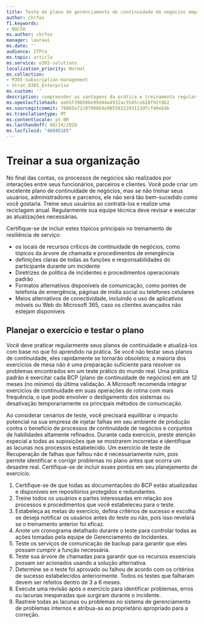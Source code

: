 ```yaml
---
title: Teste do plano de gerenciamento de continuidade de negócios empresariais e treinamento de usuário
author: chrfox
f1.keywords:
- NOCSH
ms.author: chrfox
manager: laurawi
ms.date: ''
audience: ITPro
ms.topic: article
ms.service: o365-solutions
localization_priority: Normal
ms.collection:
- M365-subscription-management
- Strat_O365_Enterprise
ms.custom: ''
description: compreender as vantagens da prática e treinamento regular do seu plano de continuidade de negócios.
ms.openlocfilehash: eeb5f39050be99d44a4932ac5545ceb28f92fdb2
ms.sourcegitcommit: 79065e72c0799064e9055022393113dfcf40eb4b
ms.translationtype: MT
ms.contentlocale: pt-BR
ms.lasthandoff: 08/14/2020
ms.locfileid: "46695165"
---
```

# <a name="train-your-organization"></a>Treinar a sua organização

No final das contas, os processos de negócios são realizados por interações entre seus funcionários, parceiros e clientes. Você pode criar um excelente plano de continuidade de negócios, mas se não treinar seus usuários, administradores e parceiros, ele não será tão bem-sucedido como você gostaria. Treine seus usuários ao contratá-los e realize uma reciclagem anual.
Regularmente sua equipe técnica deve revisar e executar as atualizações necessárias.

Certifique-se de incluir estes tópicos principais no treinamento de resiliência de serviço:

- os locais de recursos críticos de continuidade de negócios, como tópicos da árvore de chamada e procedimentos de emergência
- definições claras de todas as funções e responsabilidades do participante durante um incidente
- Diretrizes de política de incidentes e procedimentos operacionais padrão
- Formatos alternativos disponíveis de comunicação, como pontes de telefonia de emergência, páginas de mídia social ou telefones celulares
- Meios alternativos de conectividade, incluindo o uso de aplicativos móveis ou Web do Microsoft 365, caso os clientes avançados não estejam disponíveis

## <a name="plan-the-exercise-and-exercise-the-plan"></a>Planejar o exercício e testar o plano

Você deve praticar regularmente seus planos de continuidade e atualizá-los com base no que foi aprendido na prática. Se você não testar seus planos de continuidade, eles rapidamente se tornarão obsoletos; a maioria dos exercícios de mesa não é uma preparação suficiente para resolver os problemas encontrados em um teste prático do mundo real. Uma prática padrão é exercitar cada BCP (plano de continuidade de negócios) em até 12 meses (no mínimo) da última validação. A Microsoft recomenda integrar exercícios de continuidade em suas operações de rotina com mais frequência, o que pode envolver o desligamento dos sistemas ou desativação temporariamente os principais métodos de comunicação.  

Ao considerar cenários de teste, você precisará equilibrar o impacto potencial na sua empresa de injetar falhas em seu ambiente de produção contra o benefício de processos de continuidade de negócios e conjuntos de habilidades altamente refinados.
Durante cada exercício, preste atenção especial a todas as suposições que se mostrarem incorretas e identifique as lacunas nos processos estabelecido. Um exercício de teste de Recuperação de falhas que falhou não é necessariamente ruim, pois permite identificar e corrigir problemas no plano antes que ocorra um desastre real. Certifique-se de incluir esses pontos em seu planejamento de exercício.

1. Certifique-se de que todas as documentações do BCP estão atualizadas e disponíveis em repositórios protegidos e redundantes.
2. Treine todos os usuários e partes interessadas em relação aos processos e procedimentos que você estabeleceu para o teste.
3. Estabeleça as metas do exercício, defina critérios de sucesso e escolha se deseja notificar os usuários antes do teste ou não, pois isso revelará se o treinamento anterior foi eficaz.
4. Anote um cronograma detalhado durante o teste para controlar todas as ações tomadas pela equipe de Gerenciamento de Incidentes.
5. Teste os serviços de comunicação de backup para garantir que eles possam cumprir a função necessária.
6. Teste sua árvore de chamadas para garantir que os recursos essenciais possam ser acionados usando a solução alternativa.
7. Determine se o teste foi aprovado ou falhou de acordo com os critérios de sucesso estabelecidos anteriormente. Todos os testes que falharam devem ser refeitos dentro de 3 a 6 meses.
8. Execute uma revisão após o exercício para identificar problemas, erros ou lacunas inesperadas que surgiram durante o incidente.
9. Rastreie todas as lacunas ou problemas no sistema de gerenciamento de problemas internos e atribua-as ao proprietário apropriado para a correção.
